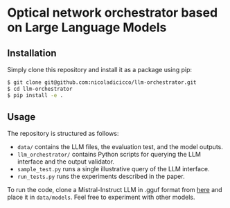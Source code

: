# Optical network orchestrator based on Large Language Models

## Installation
Simply clone this repository and install it as a package using pip:
```sh
$ git clone git@github.com:nicoladicicco/llm-orchestrator.git
$ cd llm-orchestrator
$ pip install -e .
```

## Usage
The repository is structured as follows:
- `data/` contains the LLM files, the evaluation test, and the model outputs.
- `llm_orchestrator/` contains Python scripts for querying the LLM interface and the output validator.
- `sample_test.py` runs a single illustrative query of the LLM interface.
- `run_tests.py` runs the experiments described in the paper.

To run the code, clone a Mistral-Instruct LLM in .gguf format from [here](https://huggingface.co/TheBloke/Mistral-7B-Instruct-v0.2-GGUF) and place it in `data/models`. Feel free to experiment with other models.
